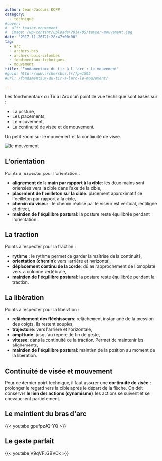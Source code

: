 ```yaml
---
author: Jean-Jacques KOPP
category:
  - technique
#cover:
#  alt: teaser-mouvement
#  image: /wp-content/uploads/2014/05/teaser-mouvement.jpg
date: "2017-11-26T21:28:47+00:00"
tag:
  - arc
  - archers-bcs
  - archers-bois-colombes
  - fondamentaux-techniques
  - mouvement
title: 'Fondamentaux du tir à l''arc : Le mouvement'
#guid: http://www.archersbcs.fr/?p=1595
#url: /fondamentaux-du-tir-a-larc-le-mouvement/

---
```

Les fondamentaux du Tir à l’Arc d’un point de vue technique sont basés sur :

- La posture,
- Les placements,
- Le mouvement,
- La continuité de visée et de mouvement.

Un petit zoom sur le mouvement et la continuité de visée.

![le mouvement](/images/fondamentaux/teaser-mouvement.jpg)

## L'orientation
Points à respecter pour l'orientation :

- **alignement de la main par rapport à la cible**: les deux mains sont orientées vers la cible dans l'axe de la cible,
- **placement de l'oeilleton sur la cible**: placement approximatif de l'oeilleton par rapport à la cible,
- **chemin du viseur** : le chemin réalisé par le viseur est vertical, rectiligne et direct,
- **maintien de l'équilibre postural**: la posture reste équilibrée pendant l'orientation.

## La traction
Points à respecter pour la traction :

- **rythme** : le rythme permet de garder la maîtrise de la continuité,
- **orientation (chemin)**: vers l'arrière et horizontal,
- **déplacement continu de la corde**: dû au rapprochement de l'omoplate vers la colonne vertébrale,
- **maintien de l'équilibre postural**: la posture reste équilibrée pendant la traction.

## La libération
Points à respecter pour la libération :

- **relâchement des fléchisseurs**: relâchement instantané de la pression des doigts, ils restent souples,
- **trajectoire**: vers l'arrière et horizontale,
- **amplitude**: jusqu'au repère de fin de geste,
- **vitesse**: dans la continuité de la traction. Permet de maintenir les alignements,
- **maintien de l'équilibre postural**: maintien de la position au moment de la libération.

## Continuité de visée et mouvement
Pour ce dernier point technique, il faut assurer une **continuité de visée** : prolonger le regard vers la cible après le départ de la flèche. On doit conserver **le lien des actions (dynamisme)**: les actions se suivent et se chevauchent partiellement.

## Le maintient du bras d'arc
{{< youtube gpufpzJQ-YQ >}}

## Le geste parfait
{{< youtube V9qVFLGBVCk >}}